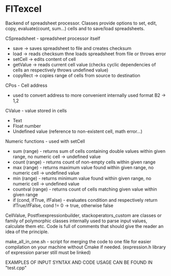 # FITexcel
Backend of spreadsheet processor. Classes provide options to set, edit, copy, evaluate(count, sum...) cells and to save/load spreadsheets.

CSpreadsheet - spreadsheet processor itself
  - save -> saves spreadsheet to file and creates checksum
  - load -> reads checksum thne loads spreadsheet from file or throws error
  - setCell -> edits content of cell
  - getValue -> reads current cell value (checks cyclic dependencies of cells an respectively throws undefined value)
  - copyRect -> copies range of cells from source to destination

CPos - Cell address
  - used to convert address to more convenient internally used format B2 -> 1,2

CValue - value stored in cells
  - Text
  - Float number
  - Undefined value (reference to non-existent cell, math error...)

Numeric functions - used with setCell
  - sum (range) - returns sum of cells containing double values within given range, no numeric cell -> undefined value
  - count (range) - returns count of non-empty cells within given range
  - max (range) - returns maximum value found within given range, no numeric cell -> undefined value
  - min (range) - returns minimum value found within given range, no numeric cell -> undefined value
  - countval (range) - returns count of cells matching given value within given range
  - if (cond, ifTrue, ifFalse) - evaluates condition and respectively return ifTrue/ifFalse, cond != 0 -> true, otherwise false

CellValue, Postfixexpressionbuilder, stackoperators_custom are classes or family of polymorphic classes internally used to parse input values, calculate them etc. Code is full of comments that should give the reader an idea of the principle.

make_all_in_one.sh - script for merging the code to one file for easier compilation on your machine without Cmake if needed. (expression.h library of expression parser still must be linked)

EXAMPLES OF INPUT SYNTAX AND CODE USAGE CAN BE FOUND IN "test.cpp"
